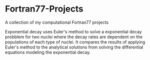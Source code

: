 # Fortran77-Projects
A collection of my computational Fortran77 projects

Exponential decay uses Euler's method to solve a exponential decay probblem for two nuclei where the decay rates are dependent on the populations of each type of nuclei. It compares the results of applying Euler's method to the analytical solutions from solving the differential equations modeling the exponential decay.

